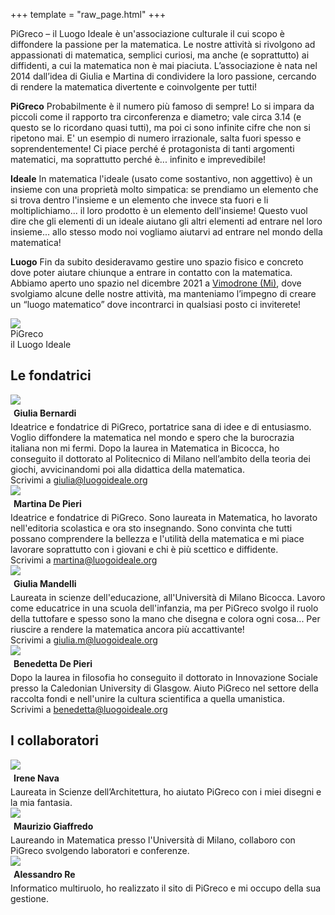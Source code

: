 +++
template = "raw_page.html"
+++
<div class="content colorlink newstyle">
<div>
PiGreco – il Luogo Ideale è un'associazione culturale il cui scopo è diffondere la passione per la matematica. 
Le nostre attività si rivolgono ad appassionati di matematica, semplici curiosi, ma anche (e soprattutto) ai diffidenti, 
a cui la matematica non è mai piaciuta.  
L’associazione è nata nel 2014 dall’idea di Giulia e Martina di condividere la loro passione, 
cercando di rendere la matematica divertente e coinvolgente per tutti! 
<div class='logo-description'>
<p><b>PiGreco</b> Probabilmente è il numero più famoso di sempre! Lo si impara da piccoli come il rapporto tra circonferenza e diametro; vale circa 3.14 (e questo se lo ricordano quasi tutti), ma poi ci sono infinite cifre che non si ripetono mai. E' un esempio di numero irrazionale, salta fuori spesso e soprendentemente! Ci piace perché é protagonista di tanti argomenti matematici, ma soprattutto perché è... infinito e imprevedibile!</p>
<p><b>Ideale</b> In matematica l'ideale (usato come sostantivo, non  aggettivo) è un insieme con una proprietà molto simpatica: se prendiamo un elemento che si trova dentro l'insieme e un elemento che invece sta fuori e li moltiplichiamo... il loro prodotto è un elemento dell'insieme! Questo vuol dire che gli elementi di un ideale aiutano gli altri elementi ad entrare nel loro insieme... allo stesso modo noi vogliamo aiutarvi ad entrare nel mondo della matematica!</p>
<p><b>Luogo</b> Fin da subito desideravamo gestire uno spazio fisico e concreto dove poter aiutare chiunque a entrare in contatto con la matematica. Abbiamo aperto uno spazio nel dicembre 2021 a <a href="https://goo.gl/maps/gE9G18wyNPBv1Hve8">Vimodrone (Mi)</a>, dove svolgiamo alcune delle nostre attività, ma manteniamo l’impegno di creare un “luogo matematico” dove incontrarci in qualsiasi posto ci inviterete!</p>
<div class='full-logo'>
<img src="/images/logo.png" />
<div><span>PiGreco</span></br>il <span>Luogo</span> <span>Ideale</span></div>
</div>
</div>
</div>

<div>
<h2>Le fondatrici</h2>
<div class="balloonbox">
<div class="ballooner4">
<img src="/images/people/giulia.jpg" class="people trigger" />
<h4 style="margin: 5px;">Giulia Bernardi</h4>
<div class="balloon shown">
Ideatrice e fondatrice di PiGreco, portatrice sana di idee e di entusiasmo. Voglio diffondere la matematica nel mondo e spero che la burocrazia italiana non mi fermi.
Dopo la laurea in Matematica in Bicocca, ho conseguito il dottorato al Politecnico di Milano nell’ambito della teoria dei giochi, avvicinandomi poi alla didattica della matematica.
<br/>Scrivimi a <a href="mailto:giulia@luogoideale.org">giulia@luogoideale.org</a>
</div>
</div>

<div class="ballooner4">
<img src="/images/people/martina.jpg" class="people trigger opaque" />
<h4 style="margin: 5px;">Martina De Pieri</h4>
<div class="balloon hidden">
Ideatrice e fondatrice di PiGreco. Sono laureata in Matematica, ho lavorato nell'editoria scolastica e ora sto insegnando. Sono convinta che tutti possano comprendere la bellezza e l'utilità della matematica e mi piace lavorare soprattutto con i giovani e chi è più scettico e diffidente.
<br/>Scrivimi a <a href="mailto:martina@luogoideale.org">martina@luogoideale.org</a>
</div>
</div>

<div class="ballooner4">
<img src="/images/people/giuliam.jpg" class="people trigger opaque" />
<h4 style="margin: 5px;">Giulia Mandelli</h4>
<div class="balloon hidden">
Laureata in scienze dell'educazione, all'Università di Milano Bicocca. Lavoro come educatrice in una scuola dell'infanzia, ma per PiGreco svolgo il ruolo della tuttofare e spesso sono la mano che disegna e colora ogni cosa... Per riuscire a rendere la matematica ancora più accattivante!
<br/>Scrivimi a <a href="mailto:giulia.m@luogoideale.org">giulia.m@luogoideale.org</a>
</div>
</div>

<div class="ballooner4">
<img src="/images/people/benedetta.jpg" class="people trigger opaque" />
<h4 style="margin: 5px;">Benedetta De Pieri</h4>
<div class="balloon hidden">
Dopo la laurea in filosofia ho conseguito il dottorato in Innovazione Sociale presso la Caledonian University di Glasgow. Aiuto PiGreco nel settore della raccolta fondi
e nell'unire la cultura scientifica a quella umanistica.
<br/>Scrivimi a <a href="mailto:benedetta@luogoideale.org">benedetta@luogoideale.org</a>
</div>
</div>
</div>
</div>
<div>
<h2>I collaboratori</h2>
<div class="balloonbox">
<div class="ballooner3">
<img src="/images/people/irene.jpg" class="people trigger opaque" />
<h4 style="margin: 5px;">Irene Nava</h4>
<div class="balloon hidden">
Laureata in Scienze dell’Architettura, ho aiutato PiGreco con i miei disegni e la mia fantasia.
</div>
</div>

<div class="ballooner3">
<img src="/images/people/maurizio.jpg" class="people trigger opaque" />
<h4 style="margin: 5px;">Maurizio Giaffredo</h4>
<div class="balloon hidden">
Laureando in Matematica presso l'Università di Milano, collaboro con PiGreco svolgendo laboratori e conferenze.
</div>
</div>

<div class="ballooner3">
<img src="/images/people/ale.jpg" class="people trigger opaque" />
<h4 style="margin: 5px;">Alessandro Re</h4>
<div class="balloon hidden">
Informatico multiruolo, ho realizzato il sito di PiGreco e mi occupo della sua gestione.
</div>
</div>
</div>
</div>
</div>

